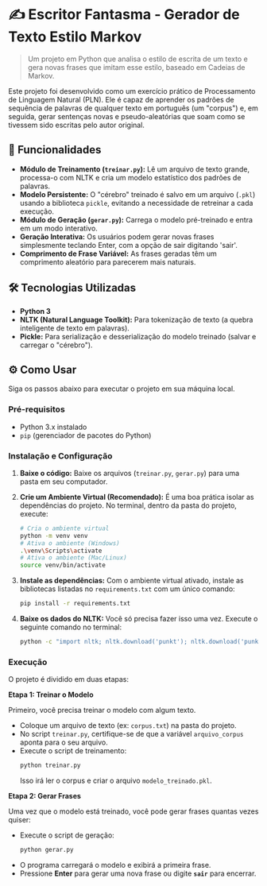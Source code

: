 
# ✍️ Escritor Fantasma - Gerador de Texto Estilo Markov

> Um projeto em Python que analisa o estilo de escrita de um texto e gera novas frases que imitam esse estilo, baseado em Cadeias de Markov.

Este projeto foi desenvolvido como um exercício prático de Processamento de Linguagem Natural (PLN). Ele é capaz de aprender os padrões de sequência de palavras de qualquer texto em português (um "corpus") e, em seguida, gerar sentenças novas e pseudo-aleatórias que soam como se tivessem sido escritas pelo autor original.

## 🚀 Funcionalidades

* **Módulo de Treinamento (`treinar.py`):** Lê um arquivo de texto grande, processa-o com NLTK e cria um modelo estatístico dos padrões de palavras.
* **Modelo Persistente:** O "cérebro" treinado é salvo em um arquivo (`.pkl`) usando a biblioteca `pickle`, evitando a necessidade de retreinar a cada execução.
* **Módulo de Geração (`gerar.py`):** Carrega o modelo pré-treinado e entra em um modo interativo.
* **Geração Interativa:** Os usuários podem gerar novas frases simplesmente teclando Enter, com a opção de sair digitando 'sair'.
* **Comprimento de Frase Variável:** As frases geradas têm um comprimento aleatório para parecerem mais naturais.

## 🛠️ Tecnologias Utilizadas

* **Python 3**
* **NLTK (Natural Language Toolkit):** Para tokenização de texto (a quebra inteligente de texto em palavras).
* **Pickle:** Para serialização e desserialização do modelo treinado (salvar e carregar o "cérebro").

## ⚙️ Como Usar

Siga os passos abaixo para executar o projeto em sua máquina local.

### Pré-requisitos

* Python 3.x instalado
* `pip` (gerenciador de pacotes do Python)

### Instalação e Configuração

1.  **Baixe o código:**
    Baixe os arquivos (`treinar.py`, `gerar.py`) para uma pasta em seu computador.

2.  **Crie um Ambiente Virtual (Recomendado):**
    É uma boa prática isolar as dependências do projeto. No terminal, dentro da pasta do projeto, execute:
    ```bash
    # Cria o ambiente virtual
    python -m venv venv
    # Ativa o ambiente (Windows)
    .\venv\Scripts\activate
    # Ativa o ambiente (Mac/Linux)
    source venv/bin/activate
    ```

3.  **Instale as dependências:**
    Com o ambiente virtual ativado, instale as bibliotecas listadas no `requirements.txt` com um único comando:
    ```bash
    pip install -r requirements.txt
    ```

4.  **Baixe os dados do NLTK:**
    Você só precisa fazer isso uma vez. Execute o seguinte comando no terminal:
    ```bash
    python -c "import nltk; nltk.download('punkt'); nltk.download('punkt_tab')"
    ```

### Execução

O projeto é dividido em duas etapas:

**Etapa 1: Treinar o Modelo**

Primeiro, você precisa treinar o modelo com algum texto.

* Coloque um arquivo de texto (ex: `corpus.txt`) na pasta do projeto.
* No script `treinar.py`, certifique-se de que a variável `arquivo_corpus` aponta para o seu arquivo.
* Execute o script de treinamento:
    ```bash
    python treinar.py
    ```
    Isso irá ler o corpus e criar o arquivo `modelo_treinado.pkl`.

**Etapa 2: Gerar Frases**

Uma vez que o modelo está treinado, você pode gerar frases quantas vezes quiser:

* Execute o script de geração:
    ```bash
    python gerar.py
    ```
* O programa carregará o modelo e exibirá a primeira frase.
* Pressione **Enter** para gerar uma nova frase ou digite **`sair`** para encerrar.

